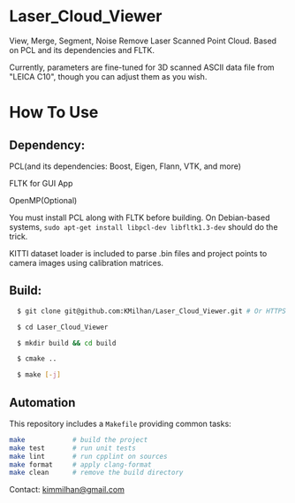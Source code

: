 Laser_Cloud_Viewer
==================

View, Merge, Segment, Noise Remove Laser Scanned Point Cloud. Based on PCL and its dependencies and FLTK.

Currently, parameters are fine-tuned for 3D scanned ASCII data file from "LEICA C10", though you can adjust them as you wish.

How To Use
==========
Dependency:
-----------
PCL(and its dependencies: Boost, Eigen, Flann, VTK, and more)

FLTK for GUI App

OpenMP(Optional)

You must install PCL along with FLTK before building. On Debian-based systems,
`sudo apt-get install libpcl-dev libfltk1.3-dev` should do the trick.

KITTI dataset loader is included to parse .bin files and project points to camera images using calibration matrices.

Build:
------
```bash
  $ git clone git@github.com:KMilhan/Laser_Cloud_Viewer.git # Or HTTPS protocol if you wish
```
```bash
  $ cd Laser_Cloud_Viewer

  $ mkdir build && cd build

  $ cmake ..

  $ make [-j]
```

Automation
----------
This repository includes a `Makefile` providing common tasks:

```bash
make            # build the project
make test       # run unit tests
make lint       # run cpplint on sources
make format     # apply clang-format
make clean      # remove the build directory
```


Contact: kimmilhan@gmail.com
